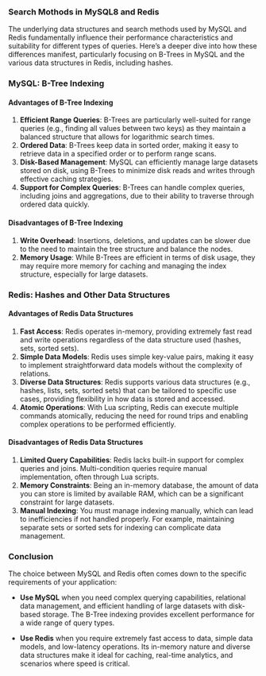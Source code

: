 ### Search Mothods in MySQL8 and Redis 

The underlying data structures and search methods used by MySQL and Redis fundamentally influence their performance characteristics and suitability for different types of queries. Here’s a deeper dive into how these differences manifest, particularly focusing on B-Trees in MySQL and the various data structures in Redis, including hashes.

### MySQL: B-Tree Indexing

#### Advantages of B-Tree Indexing
1. **Efficient Range Queries**: B-Trees are particularly well-suited for range queries (e.g., finding all values between two keys) as they maintain a balanced structure that allows for logarithmic search times.
2. **Ordered Data**: B-Trees keep data in sorted order, making it easy to retrieve data in a specified order or to perform range scans.
3. **Disk-Based Management**: MySQL can efficiently manage large datasets stored on disk, using B-Trees to minimize disk reads and writes through effective caching strategies.
4. **Support for Complex Queries**: B-Trees can handle complex queries, including joins and aggregations, due to their ability to traverse through ordered data quickly.

#### Disadvantages of B-Tree Indexing
1. **Write Overhead**: Insertions, deletions, and updates can be slower due to the need to maintain the tree structure and balance the nodes.
2. **Memory Usage**: While B-Trees are efficient in terms of disk usage, they may require more memory for caching and managing the index structure, especially for large datasets.

### Redis: Hashes and Other Data Structures

#### Advantages of Redis Data Structures
1. **Fast Access**: Redis operates in-memory, providing extremely fast read and write operations regardless of the data structure used (hashes, sets, sorted sets).
2. **Simple Data Models**: Redis uses simple key-value pairs, making it easy to implement straightforward data models without the complexity of relations.
3. **Diverse Data Structures**: Redis supports various data structures (e.g., hashes, lists, sets, sorted sets) that can be tailored to specific use cases, providing flexibility in how data is stored and accessed.
4. **Atomic Operations**: With Lua scripting, Redis can execute multiple commands atomically, reducing the need for round trips and enabling complex operations to be performed efficiently.

#### Disadvantages of Redis Data Structures
1. **Limited Query Capabilities**: Redis lacks built-in support for complex queries and joins. Multi-condition queries require manual implementation, often through Lua scripts.
2. **Memory Constraints**: Being an in-memory database, the amount of data you can store is limited by available RAM, which can be a significant constraint for large datasets.
3. **Manual Indexing**: You must manage indexing manually, which can lead to inefficiencies if not handled properly. For example, maintaining separate sets or sorted sets for indexing can complicate data management.

### Conclusion

The choice between MySQL and Redis often comes down to the specific requirements of your application:

- **Use MySQL** when you need complex querying capabilities, relational data management, and efficient handling of large datasets with disk-based storage. The B-Tree indexing provides excellent performance for a wide range of query types.

- **Use Redis** when you require extremely fast access to data, simple data models, and low-latency operations. Its in-memory nature and diverse data structures make it ideal for caching, real-time analytics, and scenarios where speed is critical.

